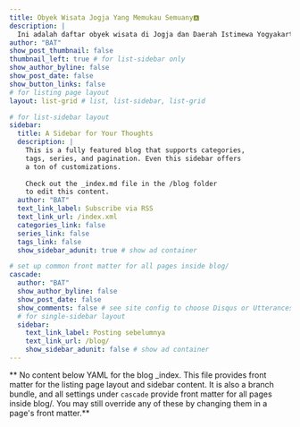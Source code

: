 ```yaml
---
title: Obyek Wisata Jogja Yang Memukau Semuany🅰️
description: |
  Ini adalah daftar obyek wisata di Jogja dan Daerah Istimewa Yogyakart🅰️ dan Sekitarnya yang bisa anda kunjungi selama di Jogja.
author: "BAT"
show_post_thumbnail: false
thumbnail_left: true # for list-sidebar only
show_author_byline: false
show_post_date: false
show_button_links: false
# for listing page layout
layout: list-grid # list, list-sidebar, list-grid

# for list-sidebar layout
sidebar: 
  title: A Sidebar for Your Thoughts
  description: |
    This is a fully featured blog that supports categories,
    tags, series, and pagination. Even this sidebar offers 
    a ton of customizations.
    
    Check out the _index.md file in the /blog folder 
    to edit this content. 
  author: "BAT"
  text_link_label: Subscribe via RSS
  text_link_url: /index.xml
  categories_link: false
  series_link: false
  tags_link: false
  show_sidebar_adunit: true # show ad container

# set up common front matter for all pages inside blog/
cascade:
  author: "BAT"
  show_author_byline: false
  show_post_date: false
  show_comments: false # see site config to choose Disqus or Utterances
  # for single-sidebar layout
  sidebar:
    text_link_label: Posting sebelumnya
    text_link_url: /blog/
    show_sidebar_adunit: false # show ad container
---
```


** No content below YAML for the blog _index. This file provides front matter for the listing page layout and sidebar content. It is also a branch bundle, and all settings under `cascade` provide front matter for all pages inside blog/. You may still override any of these by changing them in a page's front matter.**
